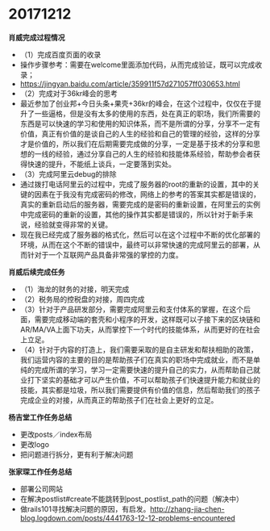 # 20171212

**肖威完成过程情况**

- （1）完成百度页面的收录
- 操作步骤参考：需要在welcome里面添加代码，从而完成验证，既可以完成收录；
- https://jingyan.baidu.com/article/359911f57d271057ff030653.html
- （2）完成对于36kr峰会的思考
- 最近参加了创业邦+今日头条+果壳+36kr的峰会，在这个过程中，仅仅在于提升了一些逼格，但是没有太多的使用的东西，处在真正的职场，我们所需要的东西是可以快速的学习和使用的知识体系，而不是所谓的分享，分享不一定有价值，真正有价值的是谈自己的人生的经验和自己的管理的经验，这样的分享才是价值的，所以我们在后期需要完成做的分享，一定是基于技术的分享和思想的一线的经验，通过分享自己的人生的经验和技能体系经验，帮助参会者获得快速的提升，不能纸上谈兵，一定要落到实处。
- （3）完成阿里云debug的排除
- 通过拨打电话阿里云的过程中，完成了服务器的root的重新的设置，其中的关键的因素在于我没有完成密码的修改，网络上的参考的答案其实都是错误的，真实的重新启动后的服务器，需要完成的是密码的重新设置，在阿里云的实例中完成密码的重新的设置，其他的操作其实都是错误的，所以针对于新手来说，经验就变得非常的关键。
- 现在我已经完成了服务器的格式化，然后可以在这个过程中不断的优化部署的环境，从而在这个不断的错误中，最终可以非常快速的完成阿里云的部署，从而针对于一个互联网产品具备非常强的掌控的力度。

**肖威后续完成任务**
- （1）海龙的财务的对接，明天完成
- （2）税务局的控税盘的对接，周四完成
- （3）针对于产品研发部分，需要完成阿里云和支付体系的掌握，在这个后面，需要完成移动端的套壳和小程序的开发，这样既可以子接下来的区块链和AR/MA/VA上面下功夫，从而掌控下一个时代的技能体系，从而更好的在社会上立足。
- （4）针对于内容的打造上，我们需要采取的是自主研发和帮扶相助的政策，我们运营内容的主要的目的是帮助孩子们在真实的职场中完成就业，而不是单纯的完成所谓的学习，学习一定需要快速的提升自己的实力，从而帮助自己就业打下坚实的基础才可以产生价值，不可以帮助孩子们快速提升能力和就业的技能，其实都是垃圾，所以我们需要提供有价值的信息，然后帮助我们的孩子完成企业的对接，从而真正的帮助孩子们在社会上更好的立足。


**杨吉堂工作任务总结**

- 更改posts／index布局
- 更改logo
- 把问题进行拆分，更有利于解决问题

**张家琛工作任务总结**

- 部署公司网站
- 在解决postlist#create不能跳转到post_postlist_path的问题（解决中）
- 做rails101寻找解决问题的原因，有启发。http://zhang-jia-chen-blog.logdown.com/posts/4441763-12-12-problems-encountered

